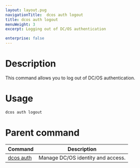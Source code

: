 ```yaml
---
layout: layout.pug
navigationTitle:  dcos auth logout
title: dcos auth logout
menuWeight: 3
excerpt: Logging out of DC/OS authentication

enterprise: false
---
```



# Description
This command allows you to log out of DC/OS authentication.

# Usage

```bash
dcos auth logout 
```

# Parent command

| Command | Description |
|---------|-------------|
| [dcos auth](/1.13/cli/command-reference/dcos-auth/) |  Manage DC/OS identity and access. |
